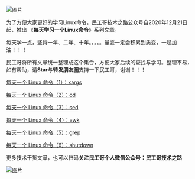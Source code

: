 ![图片](https://mmbiz.qpic.cn/mmbiz_png/tuSaKc6SfPrkLj5icJQbQvOK8dNoqOEuRcLr1cAAkJMeINBXia7tBMJHU8TBAs8kiaoO0obeicRuTk6NCVTnUrkwRA/640?wx_fmt=png&tp=webp&wxfrom=5&wx_lazy=1&wx_co=1)

为了方便大家更好的学习Linux命令，民工哥技术之路公众号自2020年12月21日起，推出 《**每天学习一个Linux命令**》系列文章。


每天学一点，坚持一年、二年、十年。。。。。量变一定会积累到质变，一起加油！！！

民工哥将所有文章统一整理成这个集合，方便大家后续的查找与学习。整理不易，如有帮助，请**Star**与**转发朋友圈**支持一下民工哥，谢谢！！！

[每天一个 Linux 命令（1）：xargs](http://mp.weixin.qq.com/s?__biz=MzI0MDQ4MTM5NQ==&mid=2247505036&idx=3&sn=3c06cdcede81d1e75bf072fd661bc7db&chksm=e918b190de6f3886f8e696ab5f0953b3874e746460f5720a09ccab2d85f8563873a1596e3e2e&scene=21#wechat_redirect)

[每天一个 Linux 命令（2）：od](https://mp.weixin.qq.com/s?__biz=MzI0MDQ4MTM5NQ==&mid=2247505367&idx=3&sn=c694ebc5b8936ce42064d7d9f91b987c&chksm=e918b0cbde6f39dd9a918b9747378a9293cb2b28e9a8e913e5e5c5c965d9e72a748ad2543eff&token=1378033732&lang=zh_CN#rd)

[每天一个 Linux 命令（3）：sed](https://mp.weixin.qq.com/s?__biz=MzI0MDQ4MTM5NQ==&mid=2247505422&idx=3&sn=45c302748d8cbf5638018fbc010d725e&chksm=e918b312de6f3a042d3658b9c1c7cc9a6c464616b51129d23b3b73ef02eb32b3edc95e0f8980&token=1378033732&lang=zh_CN#rd)

[每天一个 Linux 命令（4）：awk](https://mp.weixin.qq.com/s?__biz=MzI0MDQ4MTM5NQ==&mid=2247505452&idx=3&sn=1eb4247926473c7dbeb69d1e1fe6ebb5&chksm=e918b330de6f3a264a59ed4adff8a9bb842ec80c24719b106a3da090fc39726f622ff3f3d06e&token=1096160564&lang=zh_CN#rd)

[每天一个 Linux 命令（5）：grep](https://mp.weixin.qq.com/s?__biz=MzI0MDQ4MTM5NQ==&mid=2247505498&idx=3&sn=9aa9f127da5ed122d9d26d5169dc6d3b&chksm=e918b346de6f3a50c59dc8e3d24cf1c595b59f41c4c3f944747e3870519b1051fcab0da44dc7&token=1096160564&lang=zh_CN#rd)

[每天一个 Linux 命令（6）：shutdown](https://mp.weixin.qq.com/s?__biz=MzI0MDQ4MTM5NQ==&mid=2247505523&idx=3&sn=f37d5fdb6df79d5b2a5df21d83ffa8d0&chksm=e918b36fde6f3a79eaf1285a7c121be86e4ae5e4195e85762c70050ae8f23c266e1f2d55d1f5&token=1373455756&lang=zh_CN#rd)



 更多技术干货文章，也可以扫码**关注民工哥个人微信公众号：民工哥技术之路**

![图片](https://imgkr2.cn-bj.ufileos.com/f4bd618f-86fd-4a88-885f-0d4906dc2d7c.png?UCloudPublicKey=TOKEN_8d8b72be-579a-4e83-bfd0-5f6ce1546f13&Signature=G63b%252FsGlm9gbUKUe4BYOdxVsk4U%253D&Expires=1608871797)
